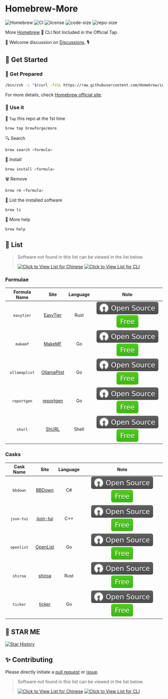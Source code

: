 # Homebrew-More

![Homebrew](https://img.shields.io/badge/-Homebrew-FBB040?labelColor=555555&logoColor=FFFFFF&logo=homebrew) ![CI](https://github.com/Brewforge/homebrew-more/actions/workflows/schedule.yml/badge.svg) ![license](https://img.shields.io/github/license/Brewforge/homebrew-more) ![code-size](https://img.shields.io/github/languages/code-size/Brewforge/homebrew-more) ![repo-size](https://img.shields.io/github/repo-size/Brewforge/homebrew-more)

More [Homebrew](https://github.com/Homebrew/brew) 🍺 CLI Not Included in the Official Tap.

👏 Welcome discussion on [Discussions](https://github.com/orgs/Brewforge/discussions). 🎙️

## 🍺 Get Started

### 🏃 Get Prepared

```sh
/bin/zsh -c "$(curl -fsSL https://raw.githubusercontent.com/Homebrew/install/master/install.sh)"
```

For more details, check [Homebrew official site](https://brew.sh/).

### 🚀 Use it

🚰 `Tap` this repo at the 1st time

```bash
brew tap brewforge/more
```

🔍 Search

```sh
brew search <formula>
```

🛒 Install

```sh
brew install <formula>
```

🗑️ Remove

```sh
brew rm <formula>
```

🧾 List the installed software

```sh
brew ls
```

🙏 More help

```sh
brew help
```

## 📝 List

> Software not found in this list can be viewed in the list below.
>
> [![Click to View List for Chinese](https://img.shields.io/badge/List_for_Chinese-red?style=for-the-badge&logo=homebrew&label=Click%20to%20view)](https://github.com/Brewforge/homebrew-chinese)
> [![Click to View List for CLI](https://img.shields.io/badge/List_for_Global-red?style=for-the-badge&logo=homebrew&label=Click%20to%20view)](https://github.com/Brewforge/homebrew-extras)

### Formulae

| Formula Name  |                      Site                      | Language |                 Note                 |
| :-----------: | :--------------------------------------------: | :------: | :----------------------------------: |
|  `easytier`   |        [EasyTier](https://easytier.cn/)        |   Rust   | ![a](assets/a.svg)![1](assets/1.svg) |
|   `makemf`    |   [MakeMF](https://github.com/Mrered/Gobin)    |    Go    | ![a](assets/a.svg)![1](assets/1.svg) |
| `ollamaplist` | [OllamaPlist](https://github.com/Mrered/Gobin) |    Go    | ![a](assets/a.svg)![1](assets/1.svg) |
|  `reportgen`  |  [reportgen](https://github.com/Mrered/Gobin)  |    Go    | ![a](assets/a.svg)![1](assets/1.svg) |
|    `shurl`    |   [ShURL](https://github.com/Mrered/yourlsh)   |  Shell   | ![a](assets/a.svg)![1](assets/1.svg) |

### Casks

| Cask Name  |                          Site                          | Language |                 Note                 |
| :--------: | :----------------------------------------------------: | :------: | :----------------------------------: |
|  `bbdown`  |      [BBDown](https://github.com/nilaoda/BBDown)       |    C#    | ![a](assets/a.svg)![1](assets/1.svg) |
| `json-tui` | [json-tui](https://github.com/ArthurSonzogni/json-tui) |   C++    | ![a](assets/a.svg)![1](assets/1.svg) |
| `openlist` |            [OpenList](https://oplist.org/)             |    Go    | ![a](assets/a.svg)![1](assets/1.svg) |
|  `shiroa`  |   [shiroa](https://github.com/Myriad-Dreamin/shiroa)   |   Rust   | ![a](assets/a.svg)![1](assets/1.svg) |
|  `ticker`  |   [ticker](https://github.com/achannarasappa/ticker)   |    Go    | ![a](assets/a.svg)![1](assets/1.svg) |

## 🌟 STAR ME

[![Star History](https://starchart.cc/Brewforge/homebrew-more.svg?variant=adaptive)](https://starchart.cc/Brewforge/homebrew-more)

## ✨ Contributing

Please directly initiate a [pull request](https://github.com/Brewforge/homebrew-more/compare) or [issue](https://github.com/Brewforge/homebrew-more/issues/new/choose).

<!-- ## ❤️ Sponsors -->

> Software not found in this list can be viewed in the list below.
>
> [![Click to View List for Chinese](https://img.shields.io/badge/List_for_Chinese-red?style=for-the-badge&logo=homebrew&label=Click%20to%20view)](https://github.com/Brewforge/homebrew-chinese)
> [![Click to View List for CLI](https://img.shields.io/badge/List_for_Global-red?style=for-the-badge&logo=homebrew&label=Click%20to%20view)](https://github.com/Brewforge/homebrew-extras)
